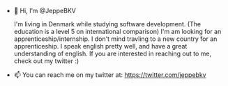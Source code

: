 - 👋 Hi, I’m @JeppeBKV

  I'm living in Denmark while studying software development. (The education is a level 5 on international comparison)
  I'm am looking for an apprenticeship/internship. I don't mind travling to a new country for an apprenticeship. I speak english pretty well, and have a great understanding of english.
  If you are interested in reaching out to me, check out my twitter :)

- 📫 You can reach me on my twitter at: https://twitter.com/jeppebkv

<!---
JeppeBKV/JeppeBKV is a ✨ special ✨ repository because its `README.md` (this file) appears on your GitHub profile.
You can click the Preview link to take a look at your changes.
--->
